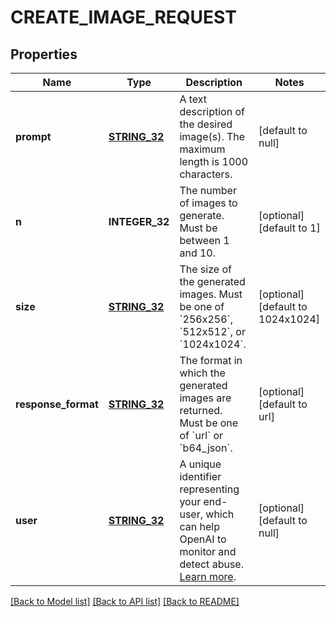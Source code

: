 # CREATE_IMAGE_REQUEST

## Properties
Name | Type | Description | Notes
------------ | ------------- | ------------- | -------------
**prompt** | [**STRING_32**](STRING_32.md) | A text description of the desired image(s). The maximum length is 1000 characters. | [default to null]
**n** | **INTEGER_32** | The number of images to generate. Must be between 1 and 10. | [optional] [default to 1]
**size** | [**STRING_32**](STRING_32.md) | The size of the generated images. Must be one of &#x60;256x256&#x60;, &#x60;512x512&#x60;, or &#x60;1024x1024&#x60;. | [optional] [default to 1024x1024]
**response_format** | [**STRING_32**](STRING_32.md) | The format in which the generated images are returned. Must be one of &#x60;url&#x60; or &#x60;b64_json&#x60;. | [optional] [default to url]
**user** | [**STRING_32**](STRING_32.md) | A unique identifier representing your end-user, which can help OpenAI to monitor and detect abuse. [Learn more](/docs/guides/safety-best-practices/end-user-ids).  | [optional] [default to null]

[[Back to Model list]](../README.md#documentation-for-models) [[Back to API list]](../README.md#documentation-for-api-endpoints) [[Back to README]](../README.md)


